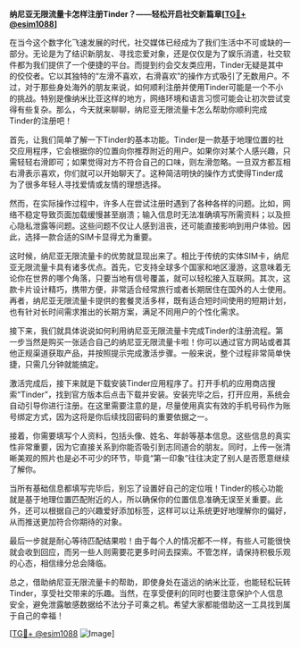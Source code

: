 **纳尼亚无限流量卡怎样注册Tinder？——轻松开启社交新篇章[[TG💪+ @esim1088](https://t.me/s/esim1088)]**

在当今这个数字化飞速发展的时代，社交媒体已经成为了我们生活中不可或缺的一部分。无论是为了结识新朋友、寻找恋爱对象，还是仅仅是为了娱乐消遣，社交软件都为我们提供了一个便捷的平台。而提到约会交友类应用，Tinder无疑是其中的佼佼者。它以其独特的“左滑不喜欢，右滑喜欢”的操作方式吸引了无数用户。不过，对于那些身处海外的朋友来说，如何顺利注册并使用Tinder可能是一个不小的挑战。特别是像纳米比亚这样的地方，网络环境和语言习惯可能会让初次尝试变得有些复杂。那么，今天就来聊聊，纳尼亚无限流量卡怎么帮助你顺利完成Tinder的注册吧！

首先，让我们简单了解一下Tinder的基本功能。Tinder是一款基于地理位置的社交应用程序，它会根据你的位置向你推荐附近的用户。如果你对某个人感兴趣，只需轻轻右滑即可；如果觉得对方不符合自己的口味，则左滑忽略。一旦双方都互相右滑表示喜欢，你们就可以开始聊天了。这种简洁明快的操作方式使得Tinder成为了很多年轻人寻找爱情或友情的理想选择。

然而，在实际操作过程中，许多人在尝试注册时遇到了各种各样的问题。比如，网络不稳定导致页面加载缓慢甚至崩溃；输入信息时无法准确填写所需资料；以及担心隐私泄露等问题。这些问题不仅让人感到沮丧，还可能直接影响到用户体验。因此，选择一款合适的SIM卡显得尤为重要。

这时候，纳尼亚无限流量卡的优势就显现出来了。相比于传统的实体SIM卡，纳尼亚无限流量卡具有诸多优点。首先，它支持全球多个国家和地区漫游，这意味着无论你在世界的哪个角落，只要当地有信号覆盖，就可以轻松接入互联网。其次，这款卡片设计精巧，携带方便，非常适合经常旅行或者长期居住在国外的人士使用。再者，纳尼亚无限流量卡提供的套餐灵活多样，既有适合短时间使用的短期计划，也有针对长时间需求推出的长期方案，满足不同用户的个性化需求。

接下来，我们就具体说说如何利用纳尼亚无限流量卡完成Tinder的注册流程。第一步当然是购买一张适合自己的纳尼亚无限流量卡啦！你可以通过官方网站或者其他正规渠道获取产品，并按照提示完成激活步骤。一般来说，整个过程非常简单快捷，只需几分钟就能搞定。

激活完成后，接下来就是下载安装Tinder应用程序了。打开手机的应用商店搜索“Tinder”，找到官方版本后点击下载并安装。安装完毕之后，打开应用，系统会自动引导你进行注册。在这里需要注意的是，尽量使用真实有效的手机号码作为账号绑定方式，因为这将是你后续找回密码的重要依据之一。

接着，你需要填写个人资料，包括头像、姓名、年龄等基本信息。这些信息的真实性非常重要，因为它直接关系到你能否吸引到志同道合的朋友。同时，上传一张清晰美观的照片也是必不可少的环节，毕竟“第一印象”往往决定了别人是否愿意继续了解你。

当所有基础信息都填写完毕后，别忘了设置好自己的定位哦！Tinder的核心功能就是基于地理位置匹配附近的人，所以确保你的位置信息准确无误至关重要。此外，还可以根据自己的兴趣爱好添加标签，这样可以让系统更好地理解你的偏好，从而推送更加符合你期待的对象。

最后一步就是耐心等待匹配结果啦！由于每个人的情况都不一样，有些人可能很快就会收到回应，而另一些人则需要花更多时间去探索。不管怎样，请保持积极乐观的心态，相信缘分总会降临。

总之，借助纳尼亚无限流量卡的帮助，即使身处在遥远的纳米比亚，也能轻松玩转Tinder，享受社交带来的乐趣。当然，在享受便利的同时也要注意保护个人信息安全，避免泄露敏感数据给不法分子可乘之机。希望大家都能借助这一工具找到属于自己的幸福！

[[TG💪+ @esim1088](https://t.me/s/esim1088) ![Image](https://i.postimg.cc/4NQfJmqS/Snipaste-2025-05-13-00-14-12.png)]